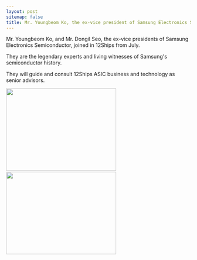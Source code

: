 ```yaml
---
layout: post
sitemap: false
title: Mr. Youngbeom Ko, the ex-vice president of Samsung Electronics Semiconductor, joins in 12Ships
---
```

Mr. Youngbeom Ko, and Mr. Dongil Seo, the ex-vice presidents of Samsung Electronics Semiconductor, joined in 12Ships from July.

They are the legendary experts and living witnesses of Samsung's semiconductor history.

They will guide and consult 12Ships ASIC business and technology as senior advisors.

<img class="alignnone size-medium wp-image-1368" src="https://12ships.com/wp-content/uploads/2018/07/KakaoTalk_20180628_180715184-300x225.jpg" alt="" width="300" height="225" />      <img class="alignnone size-medium wp-image-1457" src="https://12ships.com/wp-content/uploads/2018/07/KakaoTalk_20180712_151927779-300x225.jpg" alt="" width="300" height="225" />
